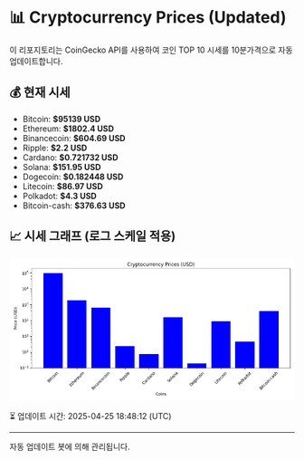 
# 📊 Cryptocurrency Prices (Updated)

이 리포지토리는 CoinGecko API를 사용하여 코인 TOP 10 시세를 10분가격으로 자동 업데이트합니다.

## 💰 현재 시세
- Bitcoin: **$95139 USD**
- Ethereum: **$1802.4 USD**
- Binancecoin: **$604.69 USD**
- Ripple: **$2.2 USD**
- Cardano: **$0.721732 USD**
- Solana: **$151.95 USD**
- Dogecoin: **$0.182448 USD**
- Litecoin: **$86.97 USD**
- Polkadot: **$4.3 USD**
- Bitcoin-cash: **$376.63 USD**

## 📈 시세 그래프 (로그 스케일 적용)
![Crypto Prices](crypto_prices.png)

⏳ 업데이트 시간: 2025-04-25 18:48:12 (UTC)

---
자동 업데이트 봇에 의해 관리됩니다.
